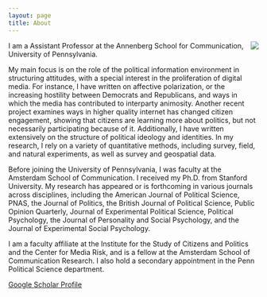 ```yaml
---
layout: page
title: About
---
```


<img align="right" src="https://dl.dropboxusercontent.com/u/42416194/ylelkes_01.jpeg"> 

I am a Assistant Professor at the Annenberg School for Communication, University of Pennsylvania.

My main focus is on the role of the political information environment in structuring attitudes, with a special interest in the proliferation of digital media. For instance, I have written on affective polarization, or the increasing hostility between Democrats and Republicans, and ways in which the media has contributed to interparty animosity. Another recent project examines ways in higher quality internet has changed citizen engagement, showing that citizens are learning more about politics, but not necessarily participating because of it. Additionally, I have written extensively on the structure of political ideology and identities. In my research, I rely on a variety of quantitative methods, including survey, field, and natural experiments, as well as survey and geospatial data. 

Before joining the University of Pennsylvania, I was faculty at the Amsterdam School of Communication. I received my Ph.D. from Stanford University. My research has appeared or is forthcoming in various journals across disciplines, including the American Journal of Political Science, PNAS, the Journal of Politics, the British Journal of Political Science, Public Opinion Quarterly, Journal of Experimental Political Science, Political Psychology, the Journal of Personality and Social Psychology, and the Journal of Experimental Social Psychology.

I am a faculty affiliate at the Institute for the Study of Citizens and Politics and the Center for Media Risk, and is a fellow at the Amsterdam School of Communication Research. I also hold a secondary appointment in the Penn Political Science department.

[Google Scholar Profile](http://scholar.google.nl/citations?user=agGvWl8AAAAJ&hl=en) 


